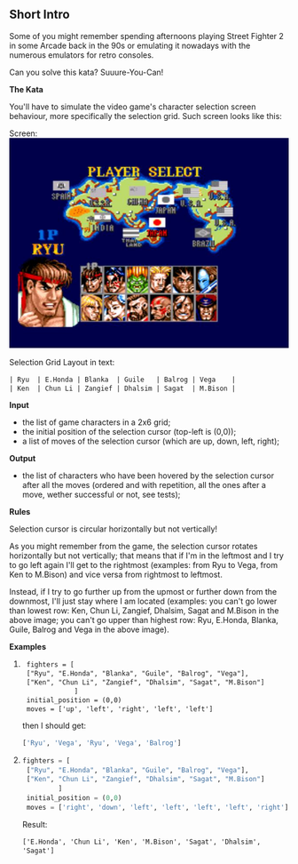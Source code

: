  ## Short Intro

Some of you might remember spending afternoons playing Street Fighter 2 in some Arcade back in the 90s or emulating it nowadays with the numerous emulators for retro consoles.

Can you solve this kata? Suuure-You-Can!

**The Kata**

You'll have to simulate the video game's character selection screen behaviour, more specifically the selection grid. Such screen looks like this:

Screen:
![selected_screen](iu.jpg)

Selection Grid Layout in text:

```
| Ryu  | E.Honda | Blanka  | Guile   | Balrog | Vega    |
| Ken  | Chun Li | Zangief | Dhalsim | Sagat  | M.Bison |
```

**Input**

- the list of game characters in a 2x6 grid;
- the initial position of the selection cursor (top-left is (0,0));
- a list of moves of the selection cursor (which are up, down, left, right);

**Output**

- the list of characters who have been hovered by the selection cursor after all the moves (ordered and with repetition, all the ones after a move, wether successful or not, see tests);

**Rules**

Selection cursor is circular horizontally but not vertically!

As you might remember from the game, the selection cursor rotates horizontally but not vertically; that means that if I'm in the leftmost and I try to go left again I'll get to the rightmost (examples: from Ryu to Vega, from Ken to M.Bison) and vice versa from rightmost to leftmost.

Instead, if I try to go further up from the upmost or further down from the downmost, I'll just stay where I am located (examples: you can't go lower than lowest row: Ken, Chun Li, Zangief, Dhalsim, Sagat and M.Bison in the above image; you can't go upper than highest row: Ryu, E.Honda, Blanka, Guile, Balrog and Vega in the above image).

**Examples**

1. ```
    fighters = [
    ["Ryu", "E.Honda", "Blanka", "Guile", "Balrog", "Vega"],
    ["Ken", "Chun Li", "Zangief", "Dhalsim", "Sagat", "M.Bison"]
                ]
    initial_position = (0,0)
    moves = ['up', 'left', 'right', 'left', 'left']

    ```
    then I should get:

    ```python
    ['Ryu', 'Vega', 'Ryu', 'Vega', 'Balrog']
    ```
2. ```python 
   fighters = [
    ["Ryu", "E.Honda", "Blanka", "Guile", "Balrog", "Vega"],
    ["Ken", "Chun Li", "Zangief", "Dhalsim", "Sagat", "M.Bison"]
            ]
    initial_position = (0,0)
    moves = ['right', 'down', 'left', 'left', 'left', 'left', 'right']

    ```
    Result:
    ```
    ['E.Honda', 'Chun Li', 'Ken', 'M.Bison', 'Sagat', 'Dhalsim', 'Sagat']
    ```
